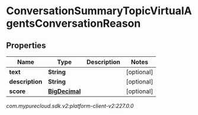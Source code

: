 # ConversationSummaryTopicVirtualAgentsConversationReason


## Properties

| Name | Type | Description | Notes |
| ------------ | ------------- | ------------- | ------------- |
| **text** | **String** |  |  [optional] |
| **description** | **String** |  |  [optional] |
| **score** | [**BigDecimal**](BigDecimal) |  |  [optional] |




_com.mypurecloud.sdk.v2:platform-client-v2:227.0.0_
